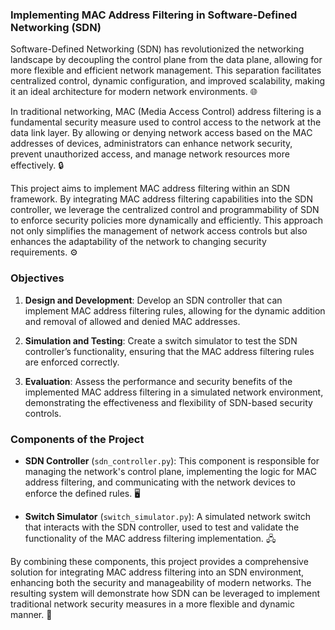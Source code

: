 ### Implementing MAC Address Filtering in Software-Defined Networking (SDN)

Software-Defined Networking (SDN) has revolutionized the networking landscape by decoupling the control plane from the data plane, allowing for more flexible and efficient network management. This separation facilitates centralized control, dynamic configuration, and improved scalability, making it an ideal architecture for modern network environments. 🌐

In traditional networking, MAC (Media Access Control) address filtering is a fundamental security measure used to control access to the network at the data link layer. By allowing or denying network access based on the MAC addresses of devices, administrators can enhance network security, prevent unauthorized access, and manage network resources more effectively. 🔒

This project aims to implement MAC address filtering within an SDN framework. By integrating MAC address filtering capabilities into the SDN controller, we leverage the centralized control and programmability of SDN to enforce security policies more dynamically and efficiently. This approach not only simplifies the management of network access controls but also enhances the adaptability of the network to changing security requirements. ⚙️

### Objectives

1. **Design and Development**: Develop an SDN controller that can implement MAC address filtering rules, allowing for the dynamic addition and removal of allowed and denied MAC addresses.
   
2. **Simulation and Testing**: Create a switch simulator to test the SDN controller’s functionality, ensuring that the MAC address filtering rules are enforced correctly.

3. **Evaluation**: Assess the performance and security benefits of the implemented MAC address filtering in a simulated network environment, demonstrating the effectiveness and flexibility of SDN-based security controls.

### Components of the Project

- **SDN Controller** (`sdn_controller.py`): This component is responsible for managing the network's control plane, implementing the logic for MAC address filtering, and communicating with the network devices to enforce the defined rules. 🖥️

- **Switch Simulator** (`switch_simulator.py`): A simulated network switch that interacts with the SDN controller, used to test and validate the functionality of the MAC address filtering implementation. 🖧

By combining these components, this project provides a comprehensive solution for integrating MAC address filtering into an SDN environment, enhancing both the security and manageability of modern networks. The resulting system will demonstrate how SDN can be leveraged to implement traditional network security measures in a more flexible and dynamic manner. 🌟
